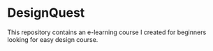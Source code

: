 # DesignQuest
This repository contains an e-learning course I created for beginners looking for easy design course. 
